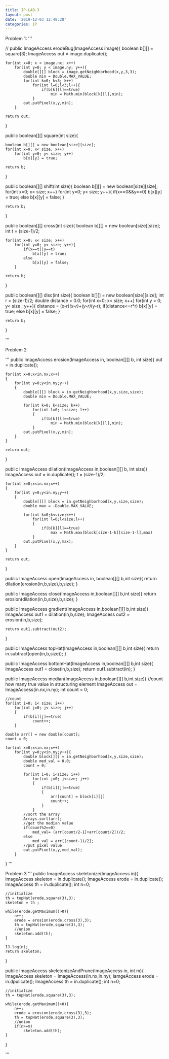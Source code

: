 ```yaml
---
title: IP-LAB-3
layout: post
date: '2019-12-03 12:48:28'
categories: IP
---
```


Problem 1:
'''

//
public ImageAccess erodeBug(ImageAccess image){
    boolean b[][] = square(3);
    ImageAccess out = image.duplicate();

    for(int x=0; x < image.nx; x++)
        for(int y=0; y < image.ny; y++){
            double[][] block = image.getNeighborhood(x,y,3,3);
            double min = Double.MAX_VALUE;
            for(int k=0; k<3; k++)
                for(int l=0;l<3;l++){
                    if(b[k][l]==true)
                        min = Math.min(block[k][l],min);
                }
            out.putPixel(x,y,min);
        }
    
    return out;
}




public boolean[][] square(int size){

    boolean b[][] = new boolean[size][size];
    for(int x=0; x< size; x++)
        for(int y=0; y< size; y++)
            b[x][y] = true;
    
    return b;
}

public boolean[][] shift(int size){
    boolean b[][] = new boolean[size][size];
    for(int x=0; x< size; x++)
        for(int y=0; y< size; y++){
            if(x==0&&y==0)
                b[x][y] = true;
            else
                b[x][y] = false;
        }   

    return b;
}

public boolean[][] cross(int size){
    boolean b[][] = new boolean[size][size];
    int t = (size-1)/2;

    for(int x=0; x< size; x++)
        for(int y=0; y< size; y++){
            if(x==t||y==t)
                b[x][y] = true;
            else
                b[x][y] = false;
        }

    return b;
}

public boolean[][] disc(int size){
    boolean b[][] = new boolean[size][size];
    int r = (size-1)/2;
    double distance = 0.0;
    for(int x=0; x< size; x++)
        for(int y = 0; y< size ; y++){
            distance = (x-r)*(x-r)+(y-r)*(y-r);
            if(distance<=r*r)
                b[x][y] = true;
            else
                b[x][y] = false;
        }

    return b;
}

'''

Problem 2

'''
public ImageAccess erosion(ImageAccess in, boolean[][] b, int size){
    out = in.duplicate();

    for(int x=0;x<in.nx;x++)
    {
        for(int y=0;y<in.ny;y++)
        {
            double[][] block = in.getNeighborhood(x,y,size,size);
            double min = Double.MAX_VALUE;
            
            for(int k=0; k<size; k++)
                for(int l=0; l<size; l++)
                {
                    if(b[k][l]==true)
                        min = Math.min(block[k][l],min);
                }  
            out.putPixel(x,y,min);
        }
    }

    return out;

}

public ImageAccess dilation(ImageAccess in,boolean[][] b, int size){
    ImageAccess out = in.duplicate();
    t = (size-1)/2;

    for(int x=0;x<in.nx;x++)
    {
        for(int y=0;y<in.ny;y++)
        {
            double[][] block = in.getNeighborhood(x,y,size,size);
            double max = -Double.MAX_VALUE;

            for(int k=0;k<size;k++)
                for(int l=0;l<size;l++)
                {
                    if(b[k][l]==true)
                        max = Math.max(block[size-1-k][size-1-l],max)
                }
            out.putPixel(x,y,max);
        }
    }

    return out;
}

public ImageAccess open(ImageAccess in, boolean[][] b,int size){
    return dilation(erosion(in,b,size),b,size);
}

public ImageAccess close(ImageAccess in,boolean[][] b,int size){
    return erosion(dilation(in,b,size),b,size);
}

public ImageAccess gradient(ImageAccess in,boolean[][] b,int size){
    ImageAccess out1 = dilation(in,b,size);
    ImageAccess out2 = erosion(in,b,size);

    return out1.subtract(out2);
}

public ImageAccess topHat(ImageAccess in,boolean[][] b,int size){
    return in.subtract(open(in,b,size));
}

public ImageAccess bottomHat(ImageAccess in,boolean[][] b,int size){
    ImageAccess out1 = close(in,b,size);
    return out1.subtract(in);
}

public ImageAccess median(ImageAccess in,boolean[][] b,int size){
    //count how many true value in structuring element
    ImageAccess out = ImageAccess(in.nx,in.ny);
    int count = 0;

    //count
    for(int i=0; i< size; i++)
        for(int j=0; j< size; j++)
        {
            if(b[i][j]==true)
                count++;
        }
    
    double arr[] = new double[count];
    count = 0;

    for(int x=0;x<in.nx;x++)
        for(int y=0;y<in.ny;y++){
            double block[][] = in.getNeighborhood(x,y,size,size);
            double med_val = 0.0;
            count = 0;

            for(int i=0; i<size; i++)
                for(int j=0; j<size; j++)
                {
                    if(b[i][j]==true)
                    {
                        arr[count] = block[i][j]
                        count++;
                    }
                }
            //sort the array
            Arrays.sort(arr);
            //get the median value
            if(count%2==0)
                med_val= (arr[count/2-1]+arr[count/2])/2;
            else
                med_val = arr[(count-1)/2];
            //put pixel value
            out.putPixel(x,y,med_val);
        }

}
'''

Problem 3
'''
public ImageAccess skeletonize(ImageAccess in){
    ImageAccess skeleton = in.duplicate();
    ImageAccess erode = in.duplicate();
    ImageAccess th = in.duplicate();
    int n=0;

    //initialize
    th = topHat(erode,square(3),3);
    skeleton = th ;

    while(erode.getMaximum()>0){
        n++;
        erode = erosion(erode,cross(3),3);
        th = topHat(erode,square(3),3);
        //union
        skeleton.add(th);
    }

    IJ.log(n);
    return skeleton;
}

public ImageAccess skeletonizeAndPrune(ImageAccess in, int m){
    ImageAccess skeleton = ImageAccess(in.nx,in.ny);
    IamgeAccess erode = in.dpulicate();
    ImageAccess th = in.duplicate();
    int n=0;

    //initialize
    th = topHat(erode,square(3),3);

    while(erode.getMaximum()>0){
        n++;
        erode = erosion(erode,cross(3),3);
        th = topHat(erode,square(3),3);
        //union
        if(n>=m)
            skeleton.add(th);
    }


}

'''